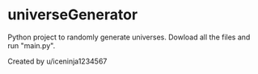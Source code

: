 # universeGenerator
Python project to randomly generate universes. Dowload all the files and run "main.py".

Created by u/iceninja1234567
